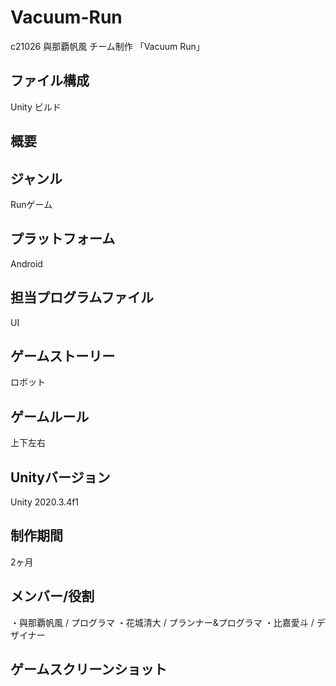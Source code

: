 # Vacuum-Run
c21026 與那覇帆風
チーム制作 「Vacuum Run」

## ファイル構成
Unity
ビルド

## 概要

## ジャンル
Runゲーム

## プラットフォーム
Android

## 担当プログラムファイル
UI

## ゲームストーリー
ロボット

## ゲームルール
上下左右

## Unityバージョン
Unity 2020.3.4f1

## 制作期間
2ヶ月

## メンバー/役割
・與那覇帆風 / プログラマ
・花城清大 / プランナー&プログラマ
・比嘉愛斗 / デザイナー

## ゲームスクリーンショット


